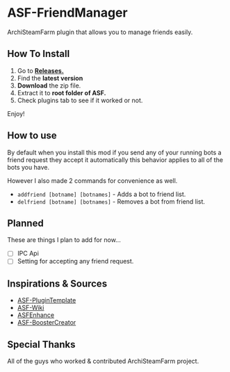 # ASF-FriendManager

ArchiSteamFarm plugin that allows you to manage friends easily.
## How To Install
1. Go to [**Releases.**](https://github.com/WiLuX-Source/ASF-FriendManager/releases)
2. Find the **latest version**
3. **Download** the zip file.
4. Extract it to **root folder of ASF.**
5. Check plugins tab to see if it worked or not.

Enjoy!

## How to use
By default when you install this mod if you send any of your running bots a friend request they accept it automatically this behavior applies to all of the bots you have.

However I also made 2 commands for convenience as well.

- `addfriend [botname] [botnames]` - Adds a bot to friend list.
- `delfriend [botname] [botnames]` - Removes a bot from friend list.

## Planned
These are things I plan to add for now...
- [ ] IPC Api
- [ ] Setting for accepting any friend request.
## Inspirations & Sources
- [ASF-PluginTemplate](https://github.com/JustArchiNET/ASF-PluginTemplate)
- [ASF-Wiki](https://github.com/JustArchiNET/ArchiSteamFarm/wiki/Plugins)
- [ASFEnhance](https://github.com/chr233/ASFEnhance)
- [ASF-BoosterCreator](https://github.com/Rudokhvist/BoosterCreator)
## Special Thanks
All of the guys who worked & contributed ArchiSteamFarm project.